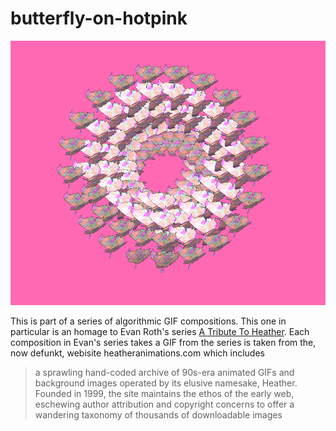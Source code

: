 # butterfly-on-hotpink

![screenshot of the piece](screenshot.png)

This is part of a series of algorithmic GIF compositions. This one in particular is an homage to Evan Roth's series [A Tribute To Heather](http://www.evan-roth.com/work/tribute-to-heather/). Each composition in Evan's series takes a GIF from the series is taken from the, now defunkt, webisite heatheranimations.com which includes

> a sprawling hand-coded archive of 90s-era animated GIFs and background images operated by its elusive namesake, Heather. Founded in 1999, the site maintains the ethos of the early web, eschewing author attribution and copyright concerns to offer a wandering taxonomy of thousands of downloadable images


